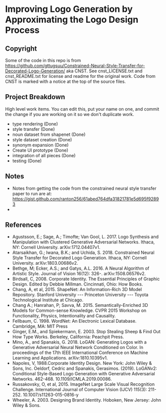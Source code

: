 # Improving Logo Generation by Approximating the Logo Design Process


## Copyright
Some of the code in this repo is from https://github.com/gttugsuu/Constrained-Neural-Style-Transfer-for-Decorated-Logo-Generation/ aka CNST.
See cnst_LICENSE.txt and cnst_README.txt for license and readme for the original work.
Code from CNST is marked with a notice at the top of the source files.
 
## Project Breakdown

High level work items.
You can edit this, put your name on one, and commit the change if you are working on it so we don't duplicate work.

* type rendering (Done)
* style transfer (Done)
* noun dataset from shapenet (Done)
* style dataset creation (Done)
* synonym expansion (Done)
* Create UI prototype (Done)
* integration of all pieces (Done)
* testing (Done)

## Notes

* Notes from getting the code from the constrained neural style transfer paper to run are at: https://gist.github.com/ranton256/61abed764dfa31821781e5d695f92893
* 
## References

* Agustsson, E.; Sage, A.; Timofte; Van Gool, L. 2017. Logo Synthesis and Manipulation with Clustered Generative Adversarial Networks. Ithaca, NY: Cornell University. arXiv:1712.04407v1.
* Atarsaikhan, G.; Iwana, B.K.; and Uchida, S. 2018. Constrained Neural Style Transfer for Decorated Logo Generation. Ithaca, NY: Cornell University. arXiv:1803.00686v2.
* Bethge, M; Ecker, A.S.; and Gatys, A.L. 2016. A Neural Algorithm of Artistic Style. Journal of Vision 16(12): 326-. arXiv:1508.06576v2.
* Birdsall, C, 2008. Corporate Identity. The Essential Principles of Graphic Design. Edited by Debbie Millman. Cincinnati, Ohio: How Books.
* Chang, A, et al, 2015. ShapeNet: An Information-Rich 3D Model Repository. Stanford University --- Princeton University --- Toyota Technological Institute at Chicago.
* Chang A.; Hanrahan, P; Savva, M. 2015. Semantically-Enriched 3D Models for Common-sense Knowledge. CVPR 2015 Workshop on Functionality, Physics, Intentionality and Causality.
* Fellbaum, C. 1998. WordNet: An Electronic Lexical Database. Cambridge, MA: MIT Press
* Ginger, E.M., and Spiekermann, E. 2003. Stop Stealing Sheep & Find Out How Type Works. Berkeley, California: Peachpit Press.
* Mino, A., and Spanakis, G. 2018. LoGAN: Generating Logos with a Generative Adversarial Neural Network Conditioned on Color. In proceedings of the 17th IEEE International Conference on Machine Learning and Applications. arXiv:1810.10395v1.
* Napoles, V, 1988.Corporate Identity Design. New York: John Wiley & Sons, Inc.
Oeldorf, Cedric and Spanakis, Gerasimos. (2019). LoGANv2: Conditional Style-Based Logo Generation with Generative Adversarial Networks. 462-468. 10.1109/ICMLA.2019.00086.
* Russakovsky, O, et al, 2015. ImageNet Large Scale Visual Recognition Challenge. International Journal of Computer Vision (IJCV) 115(3): 211-252. 10.1007/s11263-015-0816-y
* Wheeler, A. 2003. Designing Brand Identity. Hoboken, New Jersey: John Wiley & Sons. 



